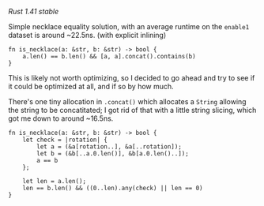 *Rust 1.41 stable* 

Simple necklace equality solution, with an average runtime on the
`enable1` dataset is around ~22.5ns. (with explicit inlining)

    fn is_necklace(a: &str, b: &str) -> bool {
        a.len() == b.len() && [a, a].concat().contains(b)
    }

This is likely not worth optimizing, so I decided to go ahead and try
to see if it could be optimized at all, and if so by how much.

There's one tiny allocation in `.concat()` which allocates a `String`
allowing the string to be concatitated; I got rid of that with a
little string slicing, which got me down to around ~16.5ns.

    fn is_necklace(a: &str, b: &str) -> bool {
        let check = |rotation| {
            let a = (&a[rotation..], &a[..rotation]);
            let b = (&b[..a.0.len()], &b[a.0.len()..]);
            a == b
        };

        let len = a.len();
        len == b.len() && ((0..len).any(check) || len == 0)
    }
